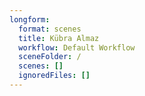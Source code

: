 ```yaml
---
longform:
  format: scenes
  title: Kübra Almaz
  workflow: Default Workflow
  sceneFolder: /
  scenes: []
  ignoredFiles: []
---
```

